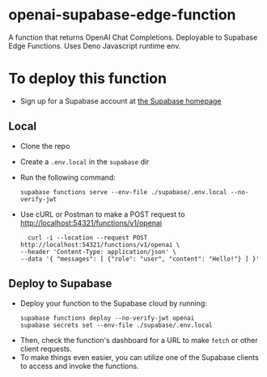 # openai-supabase-edge-function

A function that returns OpenAI Chat Completions. Deployable to Supabase Edge Functions. Uses Deno Javascript runtime env.

# To deploy this function

- Sign up for a Supabase account at [the Supabase homepage](https://supabase.com/)

## Local

- Clone the repo
- Create a `.env.local` in the `supabase` dir
- Run the following command:

  `supabase functions serve --env-file ./supabase/.env.local --no-verify-jwt`

- Use cURL or Postman to make a POST request to [http://localhost:54321/functions/v1/openai](http://localhost:54321/functions/v1/openai)

  ```
    curl -i --location --request POST http://localhost:54321/functions/v1/openai \
  --header 'Content-Type: application/json' \
  --data '{ "messages": [ {"role": "user", "content": "Hello!"} ] }'
  ```

## Deploy to Supabase

- Deploy your function to the Supabase cloud by running:
  ```
  supabase functions deploy --no-verify-jwt openai
  supabase secrets set --env-file ./supabase/.env.local
  ```
- Then, check the function's dashboard for a URL to make `fetch` or other client requests.
- To make things even easier, you can utilize one of the Supabase clients to access and invoke the functions.
